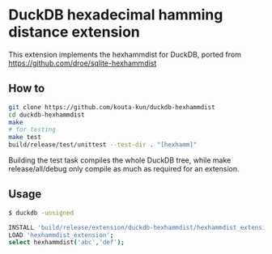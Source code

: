 # DuckDB hexadecimal hamming distance extension

This extension implements the hexhammdist for DuckDB, ported from https://github.com/droe/sqlite-hexhammdist

## How to
```bash
git clone https://github.com/kouta-kun/duckdb-hexhammdist
cd duckdb-hexhammdist
make
# for testing
make test
build/release/test/unittest --test-dir . "[hexhamm]"
```

Building the test task compiles the whole DuckDB tree, while make release/all/debug only compile as much as required for an extension.

## Usage
```bash
$ duckdb -unsigned

INSTALL 'build/release/extension/duckdb-hexhammdist/hexhammdist_extension.duckdb_extension';
LOAD 'hexhammdist_extension';
select hexhammdist('abc','def');
```